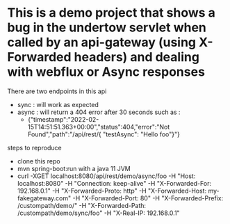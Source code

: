 <h1>This is a demo project that shows a bug in the undertow servlet when called by an api-gateway (using X-Forwarded headers) and dealing with webflux or Async responses</h1>



There are two endpoints in this api
* sync : will work as expected
* async : will return a 404 error after 30 seconds such as :
	 *  {"timestamp":"2022-02-15T14:51:51.363+00:00","status":404,"error":"Not Found","path":"/api/rest/{ \"testAsync\": \"Hello foo\"}"}

steps to reproduce
* clone this repo
* mvn spring-boot:run with a java 11 JVM
* curl -XGET localhost:8080/api/rest/demo/async/foo -H "Host: localhost:8080" -H "Connection: keep-alive" -H "X-Forwarded-For: 192.168.0.1" -H "X-Forwarded-Proto: http" -H "X-Forwarded-Host: my-fakegateway.com" -H "X-Forwarded-Port: 80" -H "X-Forwarded-Prefix: /custompath/demo/" -H "X-Forwarded-Path: /custompath/demo/sync/foo" -H "X-Real-IP: 192.168.0.1"




